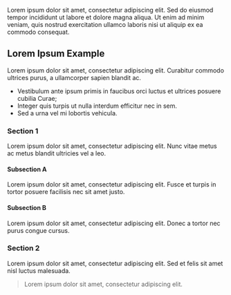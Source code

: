 Lorem ipsum dolor sit amet, consectetur adipiscing elit. Sed do eiusmod tempor incididunt ut labore et dolore magna aliqua. Ut enim ad minim veniam, quis nostrud exercitation ullamco laboris nisi ut aliquip ex ea commodo consequat.

## Lorem Ipsum Example

Lorem ipsum dolor sit amet, consectetur adipiscing elit. Curabitur commodo ultrices purus, a ullamcorper sapien blandit ac.

- Vestibulum ante ipsum primis in faucibus orci luctus et ultrices posuere cubilia Curae;
- Integer quis turpis ut nulla interdum efficitur nec in sem.
- Sed a urna vel mi lobortis vehicula.

### Section 1

Lorem ipsum dolor sit amet, consectetur adipiscing elit. Nunc vitae metus ac metus blandit ultricies vel a leo. 

#### Subsection A

Lorem ipsum dolor sit amet, consectetur adipiscing elit. Fusce et turpis in tortor posuere facilisis nec sit amet justo.

#### Subsection B

Lorem ipsum dolor sit amet, consectetur adipiscing elit. Donec a tortor nec purus congue cursus.

### Section 2

Lorem ipsum dolor sit amet, consectetur adipiscing elit. Sed et felis sit amet nisl luctus malesuada. 

> Lorem ipsum dolor sit amet, consectetur adipiscing elit.
